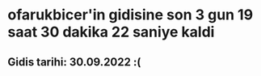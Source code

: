 # ofarukbicer'in gidisine son 3 gun 19 saat 30 dakika 22 saniye kaldi

## Gidis tarihi: 30.09.2022 :(